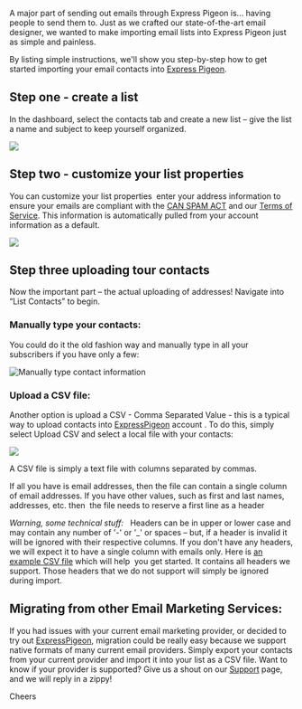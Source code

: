 A major part of sending out emails through Express Pigeon is... having
people to send them to. Just as we crafted our state-of-the-art email
designer, we wanted to make importing email lists into Express Pigeon
just as simple and painless.

By listing simple
instructions, we&apos;ll show you step-by-step how to get started importing
your email contacts into [Express Pigeon](http://expresspigeon.com).

## Step one - create a list

In the dashboard, select the contacts
tab and create a new list – give the list a name and subject to keep
yourself organized.

![](/blog/images/2012/selection_4081.png)


## Step two - customize your list properties

You can customize your list properties  enter
your address information to ensure your emails are compliant
with the [CAN SPAM ACT](http://business.ftc.gov/documents/bus61-can-spam-act-compliance-guide-business/)
and our [Terms of Service](https://expresspigeon.com/terms). This information
is automatically pulled from your account information as a default.

![](/blog/images/2012/selection_411.png)


## Step three uploading tour contacts

Now the important part – the actual uploading of addresses!
Navigate into “List Contacts” to begin.

### Manually type your contacts:

You could do it the old fashion way and manually type in all your subscribers if you have only a few:

![Manually type contact information](/blog/images/2012/selection_409.png "Manually type contact information")

### Upload a CSV file:

Another option is upload a CSV - Comma Separated Value - this is a
typical way to upload contacts into [ExpressPigeon](http://expresspigeon.com) account . To
do this, simply select Upload CSV and select a local file with your
contacts:

![](/blog/images/2012/selection_410.png)

A CSV file is simply a text file with columns separated by commas.

If all you have is email addresses, then the file can contain a single
column of email addresses. If you have other values, such as first and
last names, addresses, etc. then  the file needs to reserve a first line
as a header

*Warning, some technical stuff:*   Headers can be in upper or lower case
and may contain any number of &apos;-&apos; or &apos;\_&apos; or spaces – but, if a header
is invalid it will be ignored with their respective columns. If you
don&apos;t have any headers, we will expect it to have a single column with
emails only. Here is [an example CSV file](/blog/resources/contacts.csv) which will help  you get
started. It contains all headers we support. Those headers that we do
not support will simply be ignored during import.

## Migrating from other Email Marketing Services:

If you had issues with your current email marketing provider, or decided
to try out [ExpressPigeon](http://expresspigeon.com), migration could be really easy because we
support native formats of many current email providers. Simply export
your contacts from your current provider and import it into your list as
a CSV file. Want to know if your provider is supported? Give us a shout
on our [Support](http://expresspigeon.com/support) page, and we will reply in a zippy!

Cheers